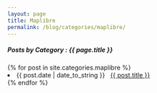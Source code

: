 ```yaml
---
layout: page
title: Maplibre
permalink: /blog/categories/maplibre/
---
```


<h5> Posts by Category : {{ page.title }} </h5>

<div class="card">
{% for post in site.categories.maplibre %}
 <li class="category-posts"><span>{{ post.date | date_to_string }}</span> &nbsp; <a href="{{ post.url }}">{{ post.title }}</a></li>
{% endfor %}
</div>